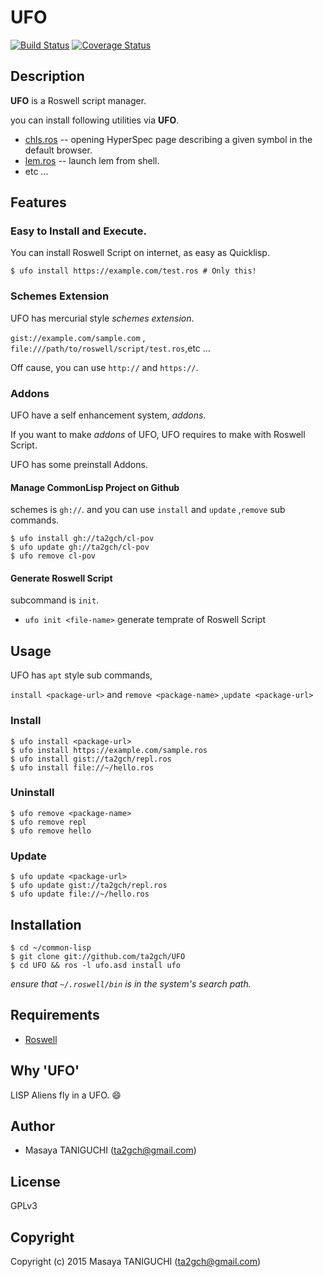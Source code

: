# UFO
[![Build Status](https://travis-ci.org/ta2gch/UFO.svg?branch=master)](https://travis-ci.org/ta2gch/UFO)
[![Coverage Status](https://coveralls.io/repos/ta2gch/UFO/badge.svg?branch=master)](https://coveralls.io/r/ta2gch/UFO)

## Description
**UFO** is a Roswell script manager.

you can install following utilities via **UFO**.
- [chls.ros](https://gist.github.com/fukamachi/3510ea1609c1b52830c2) -- opening HyperSpec page describing a given symbol in the default browser.
- [lem.ros](https://gist.github.com/peccu/b1db8bf3f26d0b7c31d1) --  launch lem from shell.
- etc ... 

## Features
### Easy to Install and Execute.
You can install Roswell Script on internet,
as easy as Quicklisp.
```
$ ufo install https://example.com/test.ros # Only this!
```

### Schemes Extension
UFO has mercurial style _schemes extension_.

`gist://example.com/sample.com` , `file:///path/to/roswell/script/test.ros`,etc ...

Off cause, you can use `http://` and `https://`.

### Addons
UFO have a self enhancement system, _addons_.

If you want to make _addons_ of UFO,
UFO requires to make with Roswell Script.

UFO has some preinstall Addons.

#### Manage CommonLisp Project on Github
schemes is `gh://`.
and you can use `install` and `update` ,`remove` sub commands.

```
$ ufo install gh://ta2gch/cl-pov
$ ufo update gh://ta2gch/cl-pov
$ ufo remove cl-pov
```

#### Generate Roswell Script
subcommand is `init`.

- `ufo init <file-name>` generate temprate of Roswell Script

## Usage

UFO has `apt` style sub commands,

`install <package-url>` and `remove <package-name>` ,`update <package-url>`
### Install

```
$ ufo install <package-url>
$ ufo install https://example.com/sample.ros
$ ufo install gist://ta2gch/repl.ros
$ ufo install file://~/hello.ros
```
### Uninstall

```
$ ufo remove <package-name>
$ ufo remove repl
$ ufo remove hello
```

### Update
```
$ ufo update <package-url>
$ ufo update gist://ta2gch/repl.ros
$ ufo update file://~/hello.ros
```

## Installation

```shell
$ cd ~/common-lisp
$ git clone git://github.com/ta2gch/UFO
$ cd UFO && ros -l ufo.asd install ufo
```
*ensure that `~/.roswell/bin` is in the system's search path.*

## Requirements

* [Roswell](https://github.com/snmsts/roswell)

## Why 'UFO'
LISP Aliens fly in a UFO. :smile:

## Author

* Masaya TANIGUCHI (ta2gch@gmail.com)

## License

GPLv3

## Copyright

Copyright (c) 2015 Masaya TANIGUCHI (ta2gch@gmail.com)
